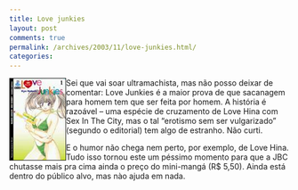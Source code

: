 ```yaml
---
title: Love junkies
layout: post
comments: true
permalink: /archives/2003/11/love-junkies.html/
categories:
---
```

<img src=/img/blig/lovejunkies.jpg align="left" border=1>Sei que vai soar ultramachista, mas não posso deixar de comentar: Love Junkies é a maior prova de que sacanagem para homem tem que ser feita por homem. A história é razoável &#8211; uma espécie de cruzamento de Love Hina com Sex In The City, mas o tal &#8220;erotismo sem ser vulgarizado&#8221; (segundo o editorial) tem algo de estranho. Não curti.

E o humor não chega nem perto, por exemplo, de Love Hina. Tudo isso tornou este um péssimo momento para que a JBC chutasse mais pra cima ainda o preço do mini-mangá (R$ 5,50). Ainda está dentro do público alvo, mas nào ajuda em nada.
